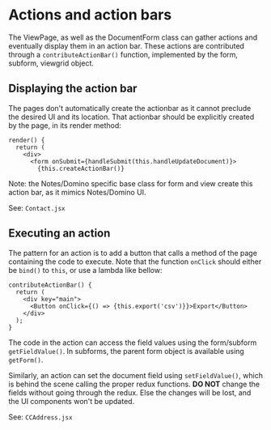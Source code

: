 # Actions and action bars

The ViewPage, as well as the DocumentForm class can gather actions and eventually display them in an action bar. These actions are contributed through a `contributeActionBar()` function, implemented by the form, subform, viewgrid object.

## Displaying the action bar

The pages don't automatically create the actionbar as it cannot preclude the desired UI and its location. That actionbar should be explicitly created by the page, in its render method:

    render() {
      return (
        <div>
          <form onSubmit={handleSubmit(this.handleUpdateDocument)}>
            {this.createActionBar()}

Note: the Notes/Domino specific base class for form and view create this action bar, as it mimics Notes/Domino UI.

See: `Contact.jsx`

## Executing an action

The pattern for an action is to add a button that calls a method of the page containing the code to execute.
Note that the function `onClick` should either be `bind()` to `this`, or use a lambda like bellow:

    contributeActionBar() {
      return (
        <div key="main">
          <Button onClick={() => {this.export('csv')}}>Export</Button>
        </div>
      );
    }

The code in the action can access the field values using the form/subform `getFieldValue()`. In subforms, the parent form object is available using `getForm()`.

Similarly, an action can set the document field using `setFieldValue()`, which is behind the scene calling the proper redux functions.
**DO NOT** change the fields without going through the redux. Else the changes will be lost, and the UI components won't be updated.

See: `CCAddress.jsx`
